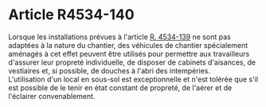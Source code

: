# Article R4534-140

  
Lorsque les installations prévues à l'article [R. 4534-139][1] ne sont pas adaptées à la nature du chantier, des véhicules de chantier spécialement aménagés à cet effet peuvent être utilisés pour permettre aux travailleurs d'assurer leur propreté individuelle, de disposer de cabinets d'aisances, de vestiaires et, si possible, de douches à l'abri des intempéries.   
L'utilisation d'un local en sous-sol est exceptionnelle et n'est tolérée que s'il est possible de le tenir en état constant de propreté, de l'aérer et de l'éclairer convenablement.

 [1]: /affichCodeArticle.do?cidTexte=LEGITEXT000006072050&idArticle=LEGIARTI000018492367&dateTexte=&categorieLien=cid